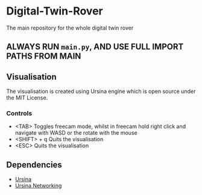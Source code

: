 # Digital-Twin-Rover
The main repository for the whole digital twin rover

## ALWAYS RUN `main.py`, AND USE FULL IMPORT PATHS FROM MAIN
## Visualisation
The visualisation is created using Ursina engine which is open source under the MIT License.

### Controls
- \<TAB\> Toggles freecam mode, whilst in freecam hold right click and navigate with WASD or the rotate with the mouse
- \<SHIFT\> + q Quits the visualisation
- \<ESC\> Quits the visualisation

## Dependencies
- [Ursina](https://pypi.org/project/ursina/) 
- [Ursina Networking](https://pypi.org/project/UrsinaNetworking/)